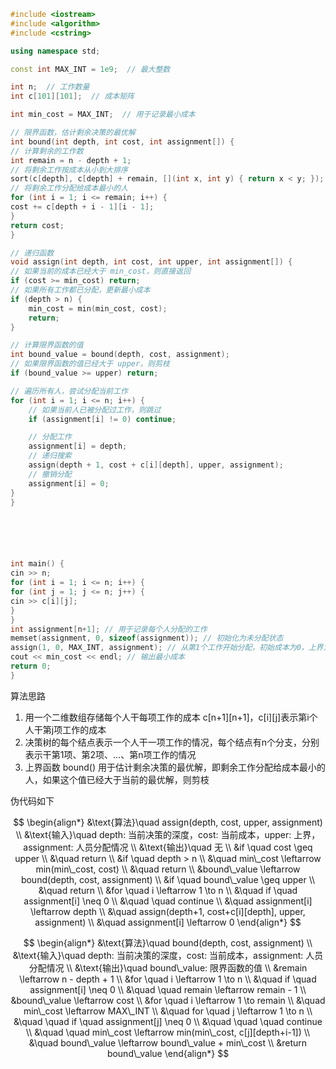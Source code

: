 ```C++
#include <iostream>
#include <algorithm>
#include <cstring>

using namespace std;

const int MAX_INT = 1e9;  // 最大整数

int n;  // 工作数量
int c[101][101];  // 成本矩阵

int min_cost = MAX_INT;  // 用于记录最小成本

// 限界函数，估计剩余决策的最优解
int bound(int depth, int cost, int assignment[]) {
// 计算剩余的工作数
int remain = n - depth + 1;
// 将剩余工作按成本从小到大排序
sort(c[depth], c[depth] + remain, [](int x, int y) { return x < y; });
// 将剩余工作分配给成本最小的人
for (int i = 1; i <= remain; i++) {
cost += c[depth + i - 1][i - 1];
}
return cost;
}

// 递归函数
void assign(int depth, int cost, int upper, int assignment[]) {
// 如果当前的成本已经大于 min_cost，则直接返回
if (cost >= min_cost) return;
// 如果所有工作都已分配，更新最小成本
if (depth > n) {
    min_cost = min(min_cost, cost);
    return;
}

// 计算限界函数的值
int bound_value = bound(depth, cost, assignment);
// 如果限界函数的值已经大于 upper，则剪枝
if (bound_value >= upper) return;

// 遍历所有人，尝试分配当前工作
for (int i = 1; i <= n; i++) {
    // 如果当前人已被分配过工作，则跳过
    if (assignment[i] != 0) continue;

    // 分配工作
    assignment[i] = depth;
    // 递归搜索
    assign(depth + 1, cost + c[i][depth], upper, assignment);
    // 撤销分配
    assignment[i] = 0;
}
}






int main() {
cin >> n;
for (int i = 1; i <= n; i++) {
for (int j = 1; j <= n; j++) {
cin >> c[i][j];
}
}
int assignment[n+1]; // 用于记录每个人分配的工作
memset(assignment, 0, sizeof(assignment)); // 初始化为未分配状态
assign(1, 0, MAX_INT, assignment); // 从第1个工作开始分配，初始成本为0，上界为最大整数
cout << min_cost << endl; // 输出最小成本
return 0;
}


```

算法思路
1. 用一个二维数组存储每个人干每项工作的成本 c[n+1][n+1]，c[i][j]表示第i个人干第j项工作的成本
2. 决策树的每个结点表示一个人干一项工作的情况，每个结点有n个分支，分别表示干第1项、第2项、...、第n项工作的情况
3. 上界函数 bound() 用于估计剩余决策的最优解，即剩余工作分配给成本最小的人，如果这个值已经大于当前的最优解，则剪枝


伪代码如下

$$
\begin{align*}
&\text{算法}\quad assign(depth, cost, upper, assignment) \\
&\text{输入}\quad depth: 当前决策的深度，cost: 当前成本，upper: 上界，assignment: 人员分配情况 \\
&\text{输出}\quad 无 \\
&if \quad cost \geq upper \\
&\quad return \\
&if \quad depth > n \\
&\quad min\_cost \leftarrow min(min\_cost, cost) \\
&\quad return \\
&bound\_value \leftarrow bound(depth, cost, assignment) \\
&if \quad bound\_value \geq upper \\
&\quad return \\
&for \quad i \leftarrow 1 \to n \\
&\quad if \quad assignment[i] \neq 0 \\
&\quad \quad continue \\
&\quad assignment[i] \leftarrow depth \\
&\quad assign(depth+1, cost+c[i][depth], upper, assignment) \\
&\quad assignment[i] \leftarrow 0
\end{align*}
$$

$$
\begin{align*}
&\text{算法}\quad bound(depth, cost, assignment) \\
&\text{输入}\quad depth: 当前决策的深度，cost: 当前成本，assignment: 人员分配情况 \\
&\text{输出}\quad bound\_value: 限界函数的值 \\
&remain \leftarrow n - depth + 1 \\
&for \quad i \leftarrow 1 \to n \\
&\quad if \quad assignment[i] \neq 0 \\
&\quad \quad remain \leftarrow remain - 1 \\
&bound\_value \leftarrow cost \\
&for \quad i \leftarrow 1 \to remain \\
&\quad min\_cost \leftarrow MAX\_INT \\
&\quad for \quad j \leftarrow 1 \to n \\
&\quad \quad if \quad assignment[j] \neq 0 \\
&\quad \quad \quad continue \\
&\quad \quad min\_cost \leftarrow min(min\_cost, c[j][depth+i-1]) \\
&\quad bound\_value \leftarrow bound\_value + min\_cost \\
&return bound\_value
\end{align*}
$$